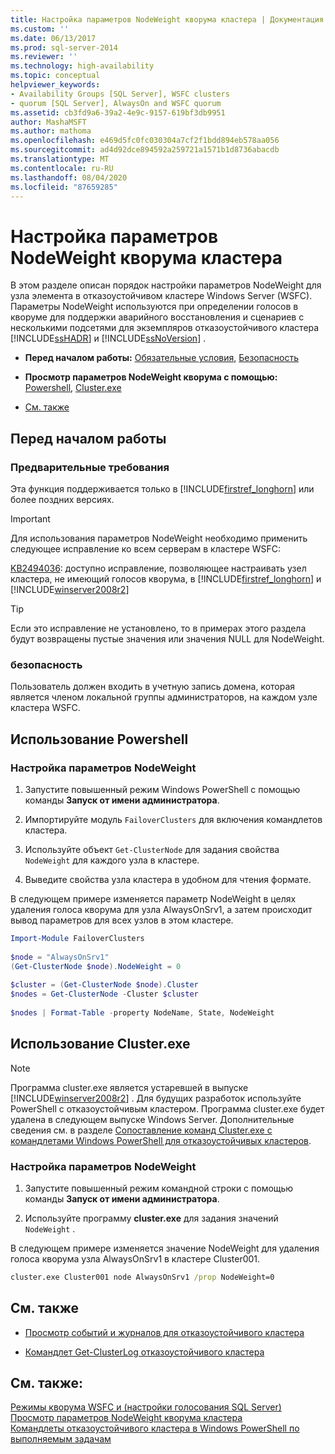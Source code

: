 ```yaml
---
title: Настройка параметров NodeWeight кворума кластера | Документация Майкрософт
ms.custom: ''
ms.date: 06/13/2017
ms.prod: sql-server-2014
ms.reviewer: ''
ms.technology: high-availability
ms.topic: conceptual
helpviewer_keywords:
- Availability Groups [SQL Server], WSFC clusters
- quorum [SQL Server], AlwaysOn and WSFC quorum
ms.assetid: cb3fd9a6-39a2-4e9c-9157-619bf3db9951
author: MashaMSFT
ms.author: mathoma
ms.openlocfilehash: e469d5fc0fc030304a7cf2f1bdd894eb578aa056
ms.sourcegitcommit: ad4d92dce894592a259721a1571b1d8736abacdb
ms.translationtype: MT
ms.contentlocale: ru-RU
ms.lasthandoff: 08/04/2020
ms.locfileid: "87659285"
---
```

# <a name="configure-cluster-quorum-nodeweight-settings"></a>Настройка параметров NodeWeight кворума кластера
  В этом разделе описан порядок настройки параметров NodeWeight для узла элемента в отказоустойчивом кластере Windows Server (WSFC). Параметры NodeWeight используются при определении голосов в кворуме для поддержки аварийного восстановления и сценариев с несколькими подсетями для экземпляров отказоустойчивого кластера [!INCLUDE[ssHADR](../../../includes/sshadr-md.md)] и [!INCLUDE[ssNoVersion](../../../includes/ssnoversion-md.md)] .  
  
-   **Перед началом работы:**  [Обязательные условия](#Prerequisites), [Безопасность](#Security)  
  
-   **Просмотр параметров NodeWeight кворума с помощью:** [Powershell](#PowerShellProcedure), [Cluster.exe](#CommandPromptProcedure)  
  
-   [См. также](#RelatedContent)  
  
##  <a name="before-you-start"></a><a name="BeforeYouBegin"></a> Перед началом работы  
  
###  <a name="prerequisites"></a><a name="Prerequisites"></a> Предварительные требования  
 Эта функция поддерживается только в [!INCLUDE[firstref_longhorn](../../../includes/firstref-longhorn-md.md)] или более поздних версиях.  
  
> [!IMPORTANT]  
>  Для использования параметров NodeWeight необходимо применить следующее исправление ко всем серверам в кластере WSFC:  
>   
>  [KB2494036](https://support.microsoft.com/kb/2494036): доступно исправление, позволяющее настраивать узел кластера, не имеющий голосов кворума, в [!INCLUDE[firstref_longhorn](../../../includes/firstref-longhorn-md.md)] и [!INCLUDE[winserver2008r2](../../../includes/winserver2008r2-md.md)]  
  
> [!TIP]  
>  Если это исправление не установлено, то в примерах этого раздела будут возвращены пустые значения или значения NULL для NodeWeight.  
  
###  <a name="security"></a><a name="Security"></a> безопасность  
 Пользователь должен входить в учетную запись домена, которая является членом локальной группы администраторов, на каждом узле кластера WSFC.  
  
##  <a name="using-powershell"></a><a name="PowerShellProcedure"></a> Использование Powershell  
  
### <a name="to-configure-nodeweight-settings"></a>Настройка параметров NodeWeight
  
1.  Запустите повышенный режим Windows PowerShell с помощью команды **Запуск от имени администратора**.  
  
2.  Импортируйте модуль `FailoverClusters` для включения командлетов кластера.  
  
3.  Используйте объект `Get-ClusterNode` для задания свойства `NodeWeight` для каждого узла в кластере.  
  
4.  Выведите свойства узла кластера в удобном для чтения формате.  
  
 В следующем примере изменяется параметр NodeWeight в целях удаления голоса кворума для узла AlwaysOnSrv1, а затем происходит вывод параметров для всех узлов в этом кластере.
  
```powershell  
Import-Module FailoverClusters  
  
$node = "AlwaysOnSrv1"  
(Get-ClusterNode $node).NodeWeight = 0  
  
$cluster = (Get-ClusterNode $node).Cluster  
$nodes = Get-ClusterNode -Cluster $cluster  
  
$nodes | Format-Table -property NodeName, State, NodeWeight  
```  
  
##  <a name="using-clusterexe"></a><a name="CommandPromptProcedure"></a> Использование Cluster.exe  
  
> [!NOTE]  
>  Программа cluster.exe является устаревшей в выпуске [!INCLUDE[winserver2008r2](../../../includes/winserver2008r2-md.md)] .  Для будущих разработок используйте PowerShell с отказоустойчивым кластером.  Программа cluster.exe будет удалена в следующем выпуске Windows Server. Дополнительные сведения см. в разделе [Сопоставление команд Cluster.exe с командлетами Windows PowerShell для отказоустойчивых кластеров](https://technet.microsoft.com/library/ee619744\(WS.10\).aspx).  
  
### <a name="to-configure-nodeweight-settings"></a>Настройка параметров NodeWeight
  
1.  Запустите повышенный режим командной строки с помощью команды **Запуск от имени администратора**.  
  
2.  Используйте программу **cluster.exe** для задания значений `NodeWeight` .  

 В следующем примере изменяется значение NodeWeight для удаления голоса кворума узла AlwaysOnSrv1 в кластере Cluster001.  
  
```cmd
cluster.exe Cluster001 node AlwaysOnSrv1 /prop NodeWeight=0  
```  
  
##  <a name="related-content"></a><a name="RelatedContent"></a> См. также  
  
-   [Просмотр событий и журналов для отказоустойчивого кластера](https://technet.microsoft.com/library/cc772342\(WS.10\).aspx)  
  
-   [Командлет Get-ClusterLog отказоустойчивого кластера](https://technet.microsoft.com/library/ee461045.aspx)  
  
## <a name="see-also"></a>См. также:  
 [Режимы кворума WSFC и &#40;настройки голосования SQL Server&#41;](wsfc-quorum-modes-and-voting-configuration-sql-server.md)   
 [Просмотр параметров NodeWeight кворума кластера](view-cluster-quorum-nodeweight-settings.md)   
 [Командлеты отказоустойчивого кластера в Windows PowerShell по выполняемым задачам](https://technet.microsoft.com/library/ee619761\(WS.10\).aspx)  
